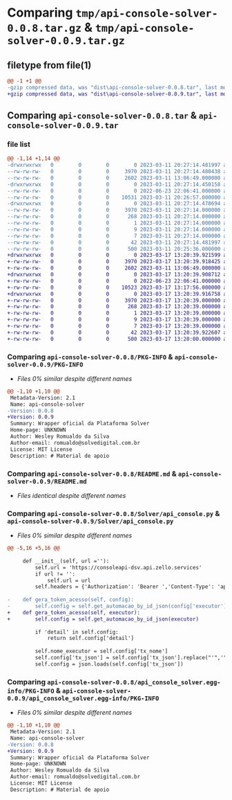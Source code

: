 # Comparing `tmp/api-console-solver-0.0.8.tar.gz` & `tmp/api-console-solver-0.0.9.tar.gz`

## filetype from file(1)

```diff
@@ -1 +1 @@
-gzip compressed data, was "dist\api-console-solver-0.0.8.tar", last modified: Sat Mar 11 20:27:14 2023, max compression
+gzip compressed data, was "dist\api-console-solver-0.0.9.tar", last modified: Fri Mar 17 13:20:39 2023, max compression
```

## Comparing `api-console-solver-0.0.8.tar` & `api-console-solver-0.0.9.tar`

### file list

```diff
@@ -1,14 +1,14 @@
-drwxrwxrwx   0        0        0        0 2023-03-11 20:27:14.481997 api-console-solver-0.0.8/
--rw-rw-rw-   0        0        0     3970 2023-03-11 20:27:14.480438 api-console-solver-0.0.8/PKG-INFO
--rw-rw-rw-   0        0        0     2602 2023-03-11 13:06:49.000000 api-console-solver-0.0.8/README.md
-drwxrwxrwx   0        0        0        0 2023-03-11 20:27:14.450158 api-console-solver-0.0.8/Solver/
--rw-rw-rw-   0        0        0        0 2022-06-23 22:06:41.000000 api-console-solver-0.0.8/Solver/__init__.py
--rw-rw-rw-   0        0        0    10531 2023-03-11 20:26:57.000000 api-console-solver-0.0.8/Solver/api_console.py
-drwxrwxrwx   0        0        0        0 2023-03-11 20:27:14.478694 api-console-solver-0.0.8/api_console_solver.egg-info/
--rw-rw-rw-   0        0        0     3970 2023-03-11 20:27:14.000000 api-console-solver-0.0.8/api_console_solver.egg-info/PKG-INFO
--rw-rw-rw-   0        0        0      268 2023-03-11 20:27:14.000000 api-console-solver-0.0.8/api_console_solver.egg-info/SOURCES.txt
--rw-rw-rw-   0        0        0        1 2023-03-11 20:27:14.000000 api-console-solver-0.0.8/api_console_solver.egg-info/dependency_links.txt
--rw-rw-rw-   0        0        0        9 2023-03-11 20:27:14.000000 api-console-solver-0.0.8/api_console_solver.egg-info/requires.txt
--rw-rw-rw-   0        0        0        7 2023-03-11 20:27:14.000000 api-console-solver-0.0.8/api_console_solver.egg-info/top_level.txt
--rw-rw-rw-   0        0        0       42 2023-03-11 20:27:14.481997 api-console-solver-0.0.8/setup.cfg
--rw-rw-rw-   0        0        0      500 2023-03-11 20:25:36.000000 api-console-solver-0.0.8/setup.py
+drwxrwxrwx   0        0        0        0 2023-03-17 13:20:39.921599 api-console-solver-0.0.9/
+-rw-rw-rw-   0        0        0     3970 2023-03-17 13:20:39.918425 api-console-solver-0.0.9/PKG-INFO
+-rw-rw-rw-   0        0        0     2602 2023-03-11 13:06:49.000000 api-console-solver-0.0.9/README.md
+drwxrwxrwx   0        0        0        0 2023-03-17 13:20:39.908712 api-console-solver-0.0.9/Solver/
+-rw-rw-rw-   0        0        0        0 2022-06-23 22:06:41.000000 api-console-solver-0.0.9/Solver/__init__.py
+-rw-rw-rw-   0        0        0    10523 2023-03-17 13:17:56.000000 api-console-solver-0.0.9/Solver/api_console.py
+drwxrwxrwx   0        0        0        0 2023-03-17 13:20:39.916758 api-console-solver-0.0.9/api_console_solver.egg-info/
+-rw-rw-rw-   0        0        0     3970 2023-03-17 13:20:39.000000 api-console-solver-0.0.9/api_console_solver.egg-info/PKG-INFO
+-rw-rw-rw-   0        0        0      268 2023-03-17 13:20:39.000000 api-console-solver-0.0.9/api_console_solver.egg-info/SOURCES.txt
+-rw-rw-rw-   0        0        0        1 2023-03-17 13:20:39.000000 api-console-solver-0.0.9/api_console_solver.egg-info/dependency_links.txt
+-rw-rw-rw-   0        0        0        9 2023-03-17 13:20:39.000000 api-console-solver-0.0.9/api_console_solver.egg-info/requires.txt
+-rw-rw-rw-   0        0        0        7 2023-03-17 13:20:39.000000 api-console-solver-0.0.9/api_console_solver.egg-info/top_level.txt
+-rw-rw-rw-   0        0        0       42 2023-03-17 13:20:39.922607 api-console-solver-0.0.9/setup.cfg
+-rw-rw-rw-   0        0        0      500 2023-03-17 13:20:00.000000 api-console-solver-0.0.9/setup.py
```

### Comparing `api-console-solver-0.0.8/PKG-INFO` & `api-console-solver-0.0.9/PKG-INFO`

 * *Files 0% similar despite different names*

```diff
@@ -1,10 +1,10 @@
 Metadata-Version: 2.1
 Name: api-console-solver
-Version: 0.0.8
+Version: 0.0.9
 Summary: Wrapper oficial da Plataforma Solver
 Home-page: UNKNOWN
 Author: Wesley Romualdo da Silva
 Author-email: romualdo@solvedigital.com.br
 License: MIT License
 Description: # Material de apoio
```

### Comparing `api-console-solver-0.0.8/README.md` & `api-console-solver-0.0.9/README.md`

 * *Files identical despite different names*

### Comparing `api-console-solver-0.0.8/Solver/api_console.py` & `api-console-solver-0.0.9/Solver/api_console.py`

 * *Files 0% similar despite different names*

```diff
@@ -5,16 +5,16 @@
 
     def __init__(self, url =''):
         self.url = 'https://consoleapi-dsv.api.zello.services'
         if url != '':
             self.url = url
         self.headers = {'Authorization': 'Bearer ','Content-Type': 'application/json'}
 
-    def gera_token_acesso(self, config):
-        self.config = self.get_automacao_by_id_json(config['executor'])
+    def gera_token_acesso(self, executor):
+        self.config = self.get_automacao_by_id_json(executor)
         
         if 'detail' in self.config:
             return self.config['detail']
 
         self.nome_executor = self.config['tx_nome']
         self.config['tx_json'] = self.config['tx_json'].replace("'",'"')
         self.config = json.loads(self.config['tx_json'])
```

### Comparing `api-console-solver-0.0.8/api_console_solver.egg-info/PKG-INFO` & `api-console-solver-0.0.9/api_console_solver.egg-info/PKG-INFO`

 * *Files 0% similar despite different names*

```diff
@@ -1,10 +1,10 @@
 Metadata-Version: 2.1
 Name: api-console-solver
-Version: 0.0.8
+Version: 0.0.9
 Summary: Wrapper oficial da Plataforma Solver
 Home-page: UNKNOWN
 Author: Wesley Romualdo da Silva
 Author-email: romualdo@solvedigital.com.br
 License: MIT License
 Description: # Material de apoio
```

